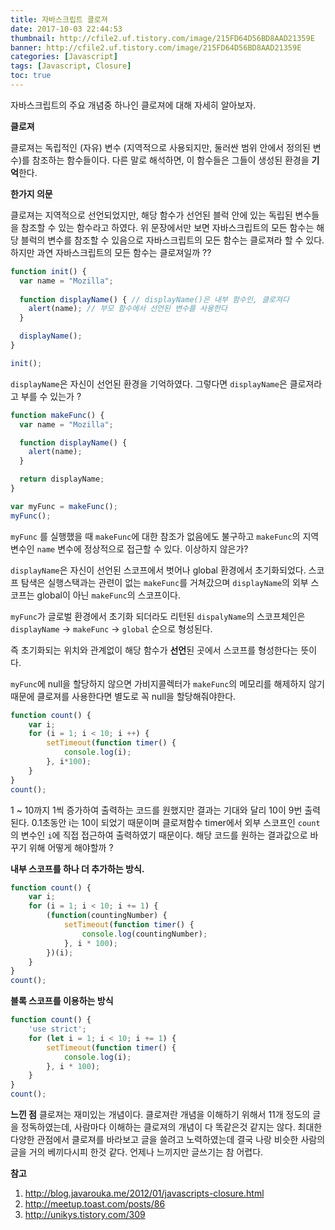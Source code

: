 ```yaml
---
title: 자바스크립트 클로져
date: 2017-10-03 22:44:53
thumbnail: http://cfile2.uf.tistory.com/image/215FD64D56BD8AAD21359E
banner: http://cfile2.uf.tistory.com/image/215FD64D56BD8AAD21359E
categories: [Javascript]
tags: [Javascript, Closure]
toc: true
---
```


자바스크립트의 주요 개념중 하나인 클로져에 대해 자세히 알아보자.

<!-- more -->

**클로져**

클로져는 독립적인 (자유) 변수 (지역적으로 사용되지만, 둘러싼 범위 안에서 정의된 변수)를 참조하는 함수들이다. 
다른 말로 해석하면, 
이 함수들은 그들이 생성된 환경을 **기억**한다.

**한가지 의문**

클로져는 지역적으로 선언되었지만, 해당 함수가 선언된 블럭 안에 있는 독립된 변수들을 참조할 수 있는 함수라고 하였다. 
위 문장에서만 보면 자바스크립트의 모든 함수는 해당 블럭의 변수를 참조할 수 있음으로 자바스크립트의 모든 함수는 클로져라 할 수 있다. 
하지만 과연 자바스크립트의 모든 함수는 클로져일까 ??


```javascript
function init() {
  var name = "Mozilla";
  
  function displayName() { // displayName()은 내부 함수인, 클로져다
    alert(name); // 부모 함수에서 선언된 변수를 사용한다
  }

  displayName();
}

init();
```
`displayName`은 자신이 선언된 환경을 기억하였다. 그렇다면 `displayName`은 클로져라고 부를 수 있는가 ?


```javascript
function makeFunc() {
  var name = "Mozilla";

  function displayName() {
    alert(name);
  }

  return displayName;
}

var myFunc = makeFunc();
myFunc();
```
`myFunc` 를 실행했을 때 `makeFunc`에 대한 참조가 없음에도 불구하고 `makeFunc`의 지역변수인 `name` 변수에 정상적으로 접근할 수 있다. 이상하지 않은가?

`displayName`은 자신이 선언된 스코프에서 벗어나 global 환경에서 초기화되었다.
스코프 탐색은 실행스택과는 관련이 없는 `makeFunc`를 거쳐갔으며 `displayName`의 외부 스코프는 global이 아닌 `makeFunc`의 스코프이다. 

`myFunc`가 글로벌 환경에서 초기화 되더라도 리턴된 `dispalyName`의 스코프체인은 `displayName` -> `makeFunc` -> `global` 순으로 형성된다. 

즉 초기화되는 위치와 관계없이 해당 함수가 **선언**된 곳에서 스코프를 형성한다는 뜻이다.

`myFunc`에 null을 할당하지 않으면 가비지콜렉터가 `makeFunc`의 메모리를 해제하지 않기 때문에 클로져를 사용한다면 별도로 꼭 null을 할당해줘야한다.

```javascript
function count() {
    var i;
    for (i = 1; i < 10; i ++) {
        setTimeout(function timer() {
            console.log(i);
        }, i*100);
    }
}
count();
```

1 ~ 10까지 1씩 증가하여 출력하는 코드를 원했지만 결과는 기대와 달리 10이 9번 출력된다. 
0.1초동안 i는 10이 되었기 때문이며 클로져함수 timer에서 외부 스코프인 `count`의 변수인 `i`에 직접 접근하여 출력하였기 때문이다. 
해당 코드를 원하는 결과값으로 바꾸기 위해 어떻게 해야할까 ?

**내부 스코프를 하나 더 추가하는 방식.**

```javascript
function count() {
    var i;
    for (i = 1; i < 10; i += 1) {
        (function(countingNumber) {
            setTimeout(function timer() {
                console.log(countingNumber);
            }, i * 100);
        })(i);
    }
}
count();
```

**블록 스코프를 이용하는 방식**

```javascript
function count() {
    'use strict';
    for (let i = 1; i < 10; i += 1) {
        setTimeout(function timer() {
            console.log(i);
        }, i * 100);
    }
}
count();
```

**느낀 점**
클로져는 재미있는 개념이다. 클로져란 개념을 이해하기 위해서 11개 정도의 글을 정독하였는데, 사람마다 이해하는 클로져의 개념이 다 똑같은것 같지는 않다.
최대한 다양한 관점에서 클로져를 바라보고 글을 쓸려고 노력하였는데 결국 나랑 비슷한 사람의 글을 거의 베끼다시피 한것 같다.
언제나 느끼지만 글쓰기는 참 어렵다.


**참고**

1. http://blog.javarouka.me/2012/01/javascripts-closure.html
2. http://meetup.toast.com/posts/86
3. http://unikys.tistory.com/309
<!--stackedit_data:
eyJoaXN0b3J5IjpbMTg1Njg2ODQ5Nl19
-->
